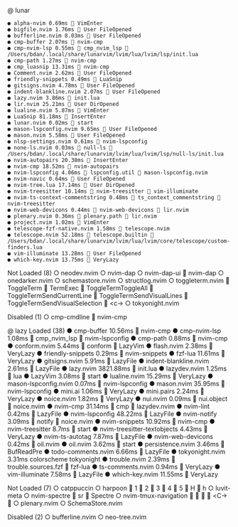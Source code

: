 @ lunar

    ● alpha-nvim 0.69ms  VimEnter
    ● bigfile.nvim 1.76ms  User FileOpened
    ● bufferline.nvim 8.03ms  User FileOpened
    ● cmp-buffer 2.07ms  nvim-cmp
    ● cmp-nvim-lsp 0.55ms 󰢱 cmp_nvim_lsp  /Users/bdan/.local/share/lunarvim/lvim/lua/lvim/lsp/init.lua
    ● cmp-path 1.27ms  nvim-cmp
    ● cmp_luasnip 13.31ms  nvim-cmp
    ● Comment.nvim 2.62ms  User FileOpened
    ● friendly-snippets 0.49ms  LuaSnip
    ● gitsigns.nvim 4.78ms  User FileOpened
    ● indent-blankline.nvim 2.07ms  User FileOpened
    ● lazy.nvim 3.86ms  init.lua
    ● lir.nvim 25.21ms  User DirOpened
    ● lualine.nvim 5.87ms  VimEnter
    ● LuaSnip 81.18ms  InsertEnter
    ● lunar.nvim 0.02ms  start
    ● mason-lspconfig.nvim 9.65ms  User FileOpened
    ● mason.nvim 5.58ms  User FileOpened
    ● nlsp-settings.nvim 0.61ms  nvim-lspconfig
    ● none-ls.nvim 0.03ms 󰢱 null-ls  /Users/bdan/.local/share/lunarvim/lvim/lua/lvim/lsp/null-ls/init.lua
    ● nvim-autopairs 20.38ms  InsertEnter
    ● nvim-cmp 18.52ms  nvim-autopairs
    ● nvim-lspconfig 4.06ms 󰢱 lspconfig.util  mason-lspconfig.nvim
    ● nvim-navic 0.64ms  User FileOpened
    ● nvim-tree.lua 17.14ms  User DirOpened
    ● nvim-treesitter 10.14ms 󰢱 nvim-treesitter  vim-illuminate
    ● nvim-ts-context-commentstring 0.48ms 󰢱 ts_context_commentstring  nvim-treesitter
    ● nvim-web-devicons 0.44ms 󰢱 nvim-web-devicons  lir.nvim
    ● plenary.nvim 0.36ms 󰢱 plenary.path  lir.nvim
    ● project.nvim 1.02ms  VimEnter
    ● telescope-fzf-native.nvim 1.58ms  telescope.nvim
    ● telescope.nvim 52.18ms 󰢱 telescope.builtin  /Users/bdan/.local/share/lunarvim/lvim/lua/lvim/core/telescope/custom-finders.lua
    ● vim-illuminate 13.28ms  User FileOpened
    ● which-key.nvim 13.75ms  VeryLazy

  Not Loaded (8)
    ○ neodev.nvim 
    ○ nvim-dap 
    ○ nvim-dap-ui  nvim-dap 
    ○ onedarker.nvim 
    ○ schemastore.nvim 
    ○ structlog.nvim 
    ○ toggleterm.nvim  ToggleTerm  TermExec  ToggleTermToggleAll  ToggleTermSendCurrentLine  ToggleTermSendVisualLines  ToggleTermSendVisualSelection  <c-\> 
    ○ tokyonight.nvim 

  Disabled (1)
    ○ cmp-cmdline  nvim-cmp 

@ lazy
  Loaded (38)
    ● cmp-buffer 10.56ms  nvim-cmp
    ● cmp-nvim-lsp 1.08ms 󰢱 cmp_nvim_lsp  nvim-lspconfig
    ● cmp-path 0.88ms  nvim-cmp
    ● conform.nvim 5.44ms 󰢱 conform  LazyVim
    ● flash.nvim 2.38ms  VeryLazy
    ● friendly-snippets 0.29ms  nvim-snippets
    ● fzf-lua 11.61ms  VeryLazy
    ● gitsigns.nvim 5.91ms  LazyFile
    ● indent-blankline.nvim 2.61ms  LazyFile
    ● lazy.nvim 3821.88ms  init.lua
    ● lazydev.nvim 1.25ms  lua
    ● LazyVim 3.08ms  start
    ● lualine.nvim 15.29ms  VeryLazy
    ● mason-lspconfig.nvim 0.07ms  nvim-lspconfig
    ● mason.nvim 35.95ms  nvim-lspconfig
    ● mini.ai 1.06ms  VeryLazy
    ● mini.pairs 2.24ms  VeryLazy
    ● noice.nvim 1.82ms  VeryLazy
    ● nui.nvim 0.09ms 󰢱 nui.object  noice.nvim
    ● nvim-cmp 31.14ms 󰢱 cmp  lazydev.nvim
    ● nvim-lint 0.42ms  LazyFile
    ● nvim-lspconfig 48.22ms  LazyFile
    ● nvim-notify 3.09ms 󰢱 notify  noice.nvim
    ● nvim-snippets 10.92ms  nvim-cmp
    ● nvim-treesitter 8.7ms  start
    ● nvim-treesitter-textobjects 4.43ms  VeryLazy
    ● nvim-ts-autotag 7.87ms  LazyFile
    ● nvim-web-devicons 0.42ms  oil.nvim
    ● oil.nvim 3.62ms  start
    ● persistence.nvim 3.46ms  BufReadPre
    ● todo-comments.nvim 6.66ms  LazyFile
    ● tokyonight.nvim 3.31ms colorscheme tokyonight
    ● trouble.nvim 2.39ms 󰢱 trouble.sources.fzf  fzf-lua
    ● ts-comments.nvim 0.94ms  VeryLazy
    ● vim-illuminate 7.58ms  LazyFile
    ● which-key.nvim 11.55ms  VeryLazy

  Not Loaded (7)
    ○ catppuccin
    ○ harpoon  <leader>1  <leader>2  <leader>3  <leader>4  <leader>5  <leader>H  <leader>h
    ○ luvit-meta
    ○ nvim-spectre  <leader>sr  Spectre
    ○ nvim-tmux-navigation  <C-h>  <C-l>  <C-j>  <C-\>  <C-k>
    ○ plenary.nvim
    ○ SchemaStore.nvim

  Disabled (2)
    ○ bufferline.nvim
    ○ neo-tree.nvim
